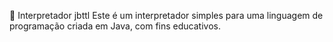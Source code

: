 🧠 Interpretador jbttl
Este é um interpretador simples para uma linguagem de programação criada em Java, com fins educativos.
